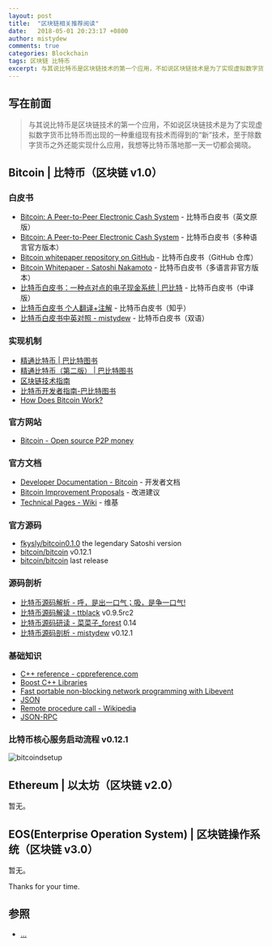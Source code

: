 ```yaml
---
layout: post
title:  "区块链相关推荐阅读"
date:   2018-05-01 20:23:17 +0800
author: mistydew
comments: true
categories: Blockchain
tags: 区块链 比特币
excerpt: 与其说比特币是区块链技术的第一个应用，不如说区块链技术是为了实现虚拟数字货币比特币而出现的一种重组现有技术而得到的“新”技术，至于除数字货币之外还能实现什么应用，我想等比特币落地那一天一切都会揭晓。
---
```

## 写在前面

> 与其说比特币是区块链技术的第一个应用，不如说区块链技术是为了实现虚拟数字货币比特币而出现的一种重组现有技术而得到的“新”技术，至于除数字货币之外还能实现什么应用，我想等比特币落地那一天一切都会揭晓。

## Bitcoin | 比特币（区块链 v1.0）

### 白皮书

* [Bitcoin: A Peer-to-Peer Electronic Cash System](https://bitcoin.org/bitcoin.pdf) - 比特币白皮书（英文原版）
* [Bitcoin: A Peer-to-Peer Electronic Cash System](https://bitcoin.org/en/bitcoin-paper) - 比特币白皮书（多种语言官方版本）
* [Bitcoin whitepaper repository on GitHub](https://github.com/wbnns/bitcoinwhitepaper) - 比特币白皮书（GitHub 仓库）
* [Bitcoin Whitepaper - Satoshi Nakamoto](http://satoshinakamoto.me/whitepaper) - 比特币白皮书（多语言非官方版本）
* [比特币白皮书：一种点对点的电子现金系统 \| 巴比特](http://www.8btc.com/wiki/bitcoin-a-peer-to-peer-electronic-cash-system) - 比特币白皮书（中译版）
* [比特币白皮书 个人翻译+注解](https://zhuanlan.zhihu.com/p/25039679) - 比特币白皮书（知乎）
* [比特币白皮书中英对照 - mistydew](https://mistydew.github.io/blog/2018/04/Bitcoin-A-Peer-to-Peer-Electronic-Cash-System.html) - 比特币白皮书（双语）

### 实现机制

* [精通比特币 \| 巴比特图书](http://book.8btc.com/master_bitcoin)
* [精通比特币（第二版） \| 巴比特图书](http://book.8btc.com/masterbitcoin2cn)
* [区块链技术指南](https://yeasy.gitbooks.io/blockchain_guide/content)
* [比特币开发者指南-巴比特图书](http://book.8btc.com/books/6/bitcoin-developer-guide/_book)
* [How Does Bitcoin Work?](https://learnmeabitcoin.com)

### 官方网站

* [Bitcoin - Open source P2P money](https://bitcoin.org/en)

### 官方文档

* [Developer Documentation - Bitcoin](https://bitcoin.org/en/developer-documentation) - 开发者文档
* [Bitcoin Improvement Proposals](https://github.com/bitcoin/bips#readme) - 改进建议
* [Technical Pages - Wiki](https://en.bitcoin.it/wiki/Category:Technical) - 维基

### 官方源码

* [fkysly/bitcoin0.1.0](https://github.com/fkysly/bitcoin0.1.0) the legendary Satoshi version
* [bitcoin/bitcoin](https://github.com/bitcoin/bitcoin/tree/v0.12.1) v0.12.1
* [bitcoin/bitcoin](https://github.com/bitcoin/bitcoin) last release

### 源码剖析

* [比特币源码解析 - 呼，是出一口气；吸，是争一口气!](https://blog.csdn.net/pure_lady/article/category/7131199/2)
* [比特币源码解读 - ttblack](https://www.jianshu.com/u/ef215107c407) v0.9.5rc2
* [比特币源码研读 - 菜菜子_forest](https://www.jianshu.com/u/30081a05cf95) 0.14
* [比特币源码剖析 - mistydew](https://mistydew.github.io/blog/2018/05/bitcoin-source-anatomy-00.html) v0.12.1

### 基础知识

* [C++ reference - cppreference.com](https://en.cppreference.com/w/cpp)
* [Boost C++ Libraries](https://www.boost.org)
* [Fast portable non-blocking network programming with Libevent](http://www.wangafu.net/~nickm/libevent-book)
* [JSON](http://www.json.org)
* [Remote procedure call - Wikipedia](https://en.wikipedia.org/wiki/Remote_procedure_call)
* [JSON-RPC](https://www.jsonrpc.org)

### 比特币核心服务启动流程 v0.12.1

![bitcoindsetup](https://raw.githubusercontent.com/mistydew/blockchain/master/images/bitcoindsetup.png)

## Ethereum | 以太坊（区块链 v2.0）

暂无。

## EOS(Enterprise Operation System) | 区块链操作系统（区块链 v3.0）

暂无。

Thanks for your time.

## 参照
* [...](https://github.com/mistydew/blockchain)
